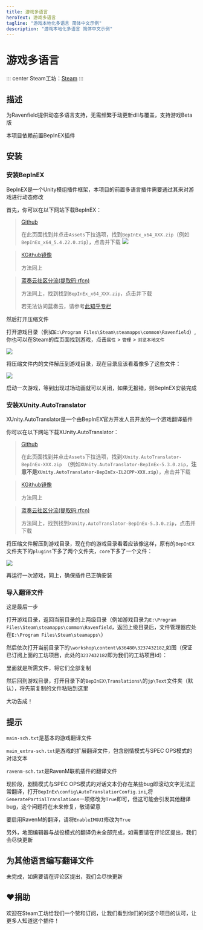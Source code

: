 ```yaml
---
title: 游戏多语言
heroText: 游戏多语言
tagline: "游戏本地化多语言 简体中文示例"
description: "游戏本地化多语言 简体中文示例"
---
```


# 游戏多语言

::: center
Steam工坊：[Steam](https://steamcommunity.com/sharedfiles/filedetails/?id=3237432182)
:::

## 描述

为Ravenfield提供动态多语言支持，无需频繁手动更新dll与覆盖，支持游戏Beta版

本项目依赖前置BepInEX插件

## 安装

### 安装BepInEX

BepInEX是一个Unity模组插件框架，本项目的前置多语言插件需要通过其来对游戏进行动态修改

首先，你可以在以下网站下载BepInEX：

> [Github](https://github.com/BepInEx/BepInEx/releases/latest)
>
> 在此页面找到并点击`Assets`下拉选项，找到`BepInEx_x64_XXX.zip`（例如`BepInEx_x64_5.4.22.0.zip`），点击并下载
> ![](https://ravenfieldcommunity.github.io/docs-img/Project/mlang.001.png)

> [KGithub镜像](https://kkgithub.com/BepInEx/BepInEx/releases/latest)
>
> 方法同上

> [蓝奏云社区分流\(提取码:rfcn\)](https://wwyl.lanzoum.com/b052nto8h)
>
> 方法同上，找到找到`BepInEx_x64_XXX.zip`，点击并下载
> 
> 若无法访问蓝奏云，请参考[此知乎专栏](https://zhuanlan.zhihu.com/p/419457461)

然后打开压缩文件

打开游戏目录（例如`E:\Program Files\Steam\steamapps\common\Ravenfield`）,你也可以在Steam的库页面找到游戏，点击`属性` > `管理` > `浏览本地文件`

![](https://ravenfieldcommunity.github.io/docs-img/Project/mlang.002.png)

将压缩文件内的文件解压到游戏目录，现在目录应该看着像多了这些文件：

![](https://ravenfieldcommunity.github.io/docs-img/Project/mlang.003.png)

启动一次游戏，等到出现过场动画就可以关闭，如果无报错，则BepInEX安装完成

### 安装XUnity.AutoTranslator

XUnity.AutoTranslator是一个由BepInEX官方开发人员开发的一个游戏翻译插件

你可以在以下网站下载XUnity.AutoTranslator：

> [Github](https://github.com/bbepis/XUnity.AutoTranslator/releases/latest)
>
> 在此页面找到并点击`Assets`下拉选项，找到`XUnity.AutoTranslator-BepInEx-XXX.zip
`（例如`XUnity.AutoTranslator-BepInEx-5.3.0.zip`，**注意不是`XUnity.AutoTranslator-BepInEx-IL2CPP-XXX.zip`**），点击并下载

> [KGithub镜像](https://kkgithub.com/bbepis/XUnity.AutoTranslator/releases/latest)
>
> 方法同上

> [蓝奏云社区分流\(提取码:rfcn\)](https://wwyl.lanzoum.com/b052nto8h)
>
> 方法同上，找到找到`XUnity.AutoTranslator-BepInEx-5.3.0.zip`，点击并下载

将压缩文件解压到游戏目录，现在你的游戏目录看着应该像这样，原有的`BepInEX`文件夹下的`plugins`下多了两个文件夹，`core`下多了一个文件：

![](https://ravenfieldcommunity.github.io/docs-img/Project/mlang.004.png)

再运行一次游戏，同上，确保插件已正确安装

### 导入翻译文件

这是最后一步

打开游戏目录，返回当前目录的上两级目录（例如游戏目录为`E:\Program Files\Steam\steamapps\common\Ravenfield`，返回上级目录后，文件管理器应处在`E:\Program Files\Steam\steamapps\`）

然后依次打开当前目录下的`\workshop\content\636480\3237432182`,如图（保证已订阅上面的工坊项目，此处的`3237432182`即为我们的工坊项目id）：

里面就是所需文件，将它们全部复制

然后回到游戏目录，打开目录下的`BepInEX\Translations\`的`jp\Text`文件夹（默认），将先前复制的文件粘贴到这里

大功告成！

## 提示

`main-sch.txt`是基本的游戏翻译文件

`main_extra-sch.txt`是游戏的扩展翻译文件，包含剧情模式与SPEC OPS模式的对话文本

`ravenm-sch.txt`是RavenM联机插件的翻译文件

现阶段，剧情模式与SPEC OPS模式的对话文本仍存在某些bug即滚动文字无法正常翻译，打开`BepInEx\config\AutoTranslatiorConfig.ini`,将`GeneratePartialTranslations`一项修改为`True`即可，但这可能会引发其他翻译bug，这个问题将在未来修复，敬请留意

要启用RavenM的翻译，请将`EnableIMGUI`修改为`True`

另外，地图编辑器与战役模式的翻译仍未全部完成，如需要请在评论区提出，我们会尽快更新

## 为其他语言编写翻译文件

未完成，如需要请在评论区提出，我们会尽快更新

## ❤捐助

欢迎在Steam工坊给我们一个赞和订阅，让我们看到你们的对这个项目的认可，让更多人知道这个插件！